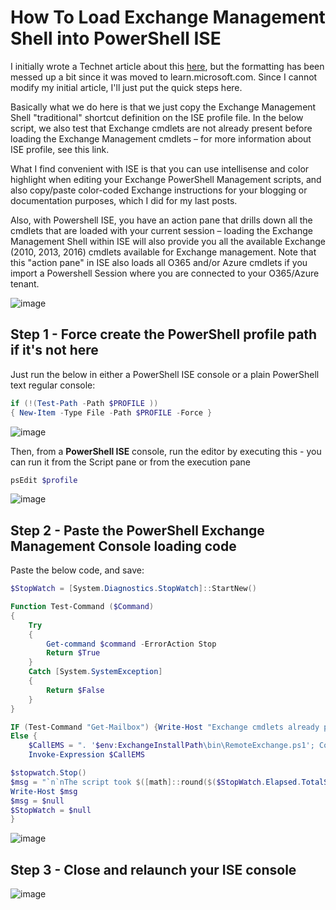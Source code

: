 # How To Load Exchange Management Shell into PowerShell ISE

I initially wrote a Technet article about this [here](https://learn.microsoft.com/en-us/archive/blogs/samdrey/how-to-load-exchange-management-shell-into-powershell-ise-2), but the formatting has been messed up a bit since it was moved to learn.microsoft.com. Since I cannot modify my initial article, I'll just put the quick steps here.

Basically what we do here is that we just copy the Exchange Management Shell "traditional" shortcut definition on the ISE profile file. In the below script, we also test that Exchange cmdlets are not already present before loading the Exchange Management cmdlets – for more information about ISE profile, see this link.

What I find convenient with ISE is that you can use intellisense and color highlight when editing your Exchange PowerShell Management scripts, and also copy/paste color-coded Exchange instructions for your blogging or documentation purposes, which I did for my last posts.

Also, with Powershell ISE, you have an action pane that drills down all the cmdlets that are loaded with your current session – loading the Exchange Management Shell within ISE will also provide you all the available Exchange (2010, 2013, 2016) cmdlets available for Exchange management. Note that this "action pane" in ISE also loads all O365 and/or Azure cmdlets if you import a Powershell Session where you are connected to your O365/Azure tenant.

![image](https://user-images.githubusercontent.com/33433229/235512180-654bf049-c40a-4be3-b2ea-3661bd3e34d1.png)


## Step 1 - Force create the PowerShell profile path if it's not here

Just run the below in either a PowerShell ISE console or a plain PowerShell text regular console:

```powershell
if (!(Test-Path -Path $PROFILE ))
{ New-Item -Type File -Path $PROFILE -Force }
```

![image](https://user-images.githubusercontent.com/33433229/235512208-cc4f8bfc-e6b0-4818-8a47-79a3349c5dff.png)



Then, from a **PowerShell ISE** console, run the editor by executing this - you can run it from the Script pane or from the execution pane

```powershell
psEdit $profile
```

![image](https://user-images.githubusercontent.com/33433229/235512250-b739f547-6cd8-44b5-8b8a-850a7a821dab.png)



## Step 2 - Paste the PowerShell Exchange Management Console loading code

Paste the below code, and save:


```powershell
$StopWatch = [System.Diagnostics.StopWatch]::StartNew()

Function Test-Command ($Command)
{
    Try
    {
        Get-command $command -ErrorAction Stop
        Return $True
    }
    Catch [System.SystemException]
    {
        Return $False
    }
}

IF (Test-Command "Get-Mailbox") {Write-Host "Exchange cmdlets already present"}
Else {
    $CallEMS = ". '$env:ExchangeInstallPath\bin\RemoteExchange.ps1'; Connect-ExchangeServer -auto -ClientApplication:ManagementShell "
    Invoke-Expression $CallEMS

$stopwatch.Stop()  
$msg = "`n`nThe script took $([math]::round($($StopWatch.Elapsed.TotalSeconds),2)) seconds to execute..."  
Write-Host $msg  
$msg = $null  
$StopWatch = $null
}

```

![image](https://user-images.githubusercontent.com/33433229/235512304-26ff42dc-a3fa-4c4e-ac5e-8d0075500942.png)


## Step 3 - Close and relaunch your ISE console

![image](https://user-images.githubusercontent.com/33433229/235512325-7a9ee46a-fb73-4ad4-bc94-d627e1a6fda8.png)

